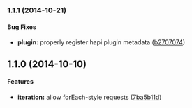 ### 1.1.1 (2014-10-21)


#### Bug Fixes

* **plugin:** properly register hapi plugin metadata ([b2707074](https://github.com/bloglovin/bhulk/commit/b270707443ae8fad4dd46006caddb9705c48a668))


## 1.1.0 (2014-10-10)


#### Features

* **iteration:** allow forEach-style requests ([7ba5b11d](https://github.com/bloglovin/bhulk/commit/7ba5b11d44c6b679d270614d47ccb1e5094758fd))

